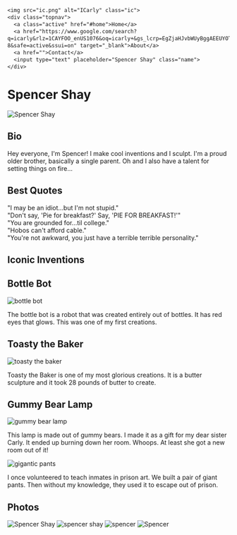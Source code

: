 <!DOCTYPE html>
<html>

<head>
  <meta charset="utf-8">
  <meta name="viewport" content="width=device-width">
  <title>replit</title>
  <link href="style.css" rel="stylesheet" type="text/css" />
  <link href="https://fonts.googleapis.com/css2?family=Kanit:wght@200&display=swap" rel="stylesheet">
  <link href="https://fonts.googleapis.com/css2?family=Chakra+Petch:wght@300&family=Kanit:wght@200&display=swap" rel="stylesheet">
  <link href="https://fonts.googleapis.com/css2?family=Josefin+Slab:ital@1&display=swap" rel="stylesheet">
</head>

  <body>
    
    <img src="ic.png" alt="ICarly" class="ic">
    <div class="topnav">
      <a class="active" href="#home">Home</a>
      <a href="https://www.google.com/search?q=icarly&rlz=1CAYFOO_enUS1076&oq=icarly+&gs_lcrp=EgZjaHJvbWUyBggAEEUYOTIKCAEQLhixAxiABDIKCAIQABixAxiABDIKCAMQLhixAxiABDIKCAQQABixAxiABDIKCAUQABixAxiABDINCAYQLhiDARixAxiKBTIKCAcQABixAxiABDIHCAgQABiABNIBCDQ4MDFqMGo0qAIAsAIA&sourceid=chrome&ie=UTF-8&safe=active&ssui=on" target="_blank">About</a>
      <a href="">Contact</a>
      <input type="text" placeholder="Spencer Shay" class="name">
    </div>
    
  <div>
      <h1 class="name kanit">Spencer Shay</h1>
    <img src="https://assets.nick.com/uri/mgid:arc:imageassetref:shared.nick.us:6ec14be6-a689-4500-af46-379a40fdd899?quality=0.7&gen=ntrn&legacyStatusCode=true" alt="Spencer Shay" class="spencer circle" >
  </div>

  <div class="bio">
      <h2>Bio</h2>
      <p class="fontsize">Hey everyone, I'm Spencer! I make cool inventions and I sculpt. I'm a proud older brother, basically a single parent. Oh and I also have a talent for setting things on fire...</p>
  </div>

  <div class="quotes kanit">
      <h2>Best Quotes</h2>
      <p class="slab fontsize">"I may be an idiot...but I'm not stupid." <br> "Don't say, 'Pie for breakfast?' Say, 'PIE FOR BREAKFAST!'"<br> "You are grounded for...til college." <br> "Hobos can't afford cable." <br> "You're not awkward, you just have a terrible terrible personality."</p>
  </div>

  <div class="inv">
      <h2>Iconic Inventions</h2>
    <h2>Bottle Bot</h2>
    <img class="bb"src="https://assets.nick.com/uri/mgid:arc:imageassetref:shared.nick.us:9674611c-c8bf-408b-acb7-58bbcd565162?quality=0.7&gen=ntrn&legacyStatusCode=true" alt="bottle bot" >
      <p>The bottle bot is a robot that was created entirely out of bottles. It has red eyes that glows. This was one of my first creations.</p>
    <h2> Toasty the Baker</h2>
    <img class="tb" src="https://assets.nick.com/uri/mgid:arc:imageassetref:shared.nick.us:892c81a4-befa-4f0a-b47e-66fb43671b41?quality=0.7&gen=ntrn&legacyStatusCode=true" alt="toasty the baker">
    <p> Toasty the Baker is one of my most glorious creations. It is a butter sculpture and it took 28 pounds of butter to create.</p>
    <h2> Gummy Bear Lamp</h2>
    <img class="gb" src="https://i.pinimg.com/originals/52/ba/02/52ba0233af06a3ead45121ec1f4bce29.jpg" alt="gummy bear lamp">
    <p> This lamp is made out of gummy bears. I made it as a gift for my dear sister Carly. It ended up burning down her room. Whoops. At least she got a new room out of it!</p>
    <img class="gp" src="https://assets.nick.com/uri/mgid:arc:imageassetref:shared.nick.us:f2302946-f04b-46b9-8fb6-0c83d8493360?quality=0.7&gen=ntrn&legacyStatusCode=true" alt="gigantic pants">
    <p> I once volunteered to teach inmates in prison art. We built a pair of giant pants. Then without my knowledge, they used it to escape out of prison.</p>
  </div>
    <div class="photos">
        <h2>Photos</h2>
      <img class="spence" src="https://pbs.twimg.com/media/EyY-whJWQAsruj_.jpg" alt="Spencer Shay">
      <img class="spence" src="https://lh4.googleusercontent.com/X-0zHUQ2B8O8UfFSO5ORWvtFQABSC8zSVcQ6oQh-2ejroCVIjeqB-bu4xjLxK3aupXWmzEiHRpoAcniWWZNcUiR1hdgd8nBqcZ6uwlM6H6sLEm08DIJyudsd7-gY0bQ2TDJgDj4H" alt="spencer shay">
      <img class="spence"src="https://pbs.twimg.com/profile_images/549199845278224384/o2jUCQQF_400x400.png" alt="spencer">
    <img class="spence" src="https://i.imgur.com/Ltp2Q.jpg" alt="Spencer">
    </div>
</body>

</html>
